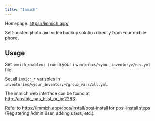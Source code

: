 ```yaml
---
title: "Immich"
---
```


Homepage: <https://immich.app/>

Self-hosted photo and video backup solution directly from your mobile phone.

## Usage

Set `immich_enabled: true` in your `inventories/<your_inventory>/nas.yml` file.

Set all `immich_*` variables in `inventories/<your_inventory>/group_vars/all.yml`.

The immich web interface can be found at <http://ansible_nas_host_or_ip:2283>.

Refer to <https://immich.app/docs/install/post-install> for post-install steps (Registering Admin User, adding users, etc.).
